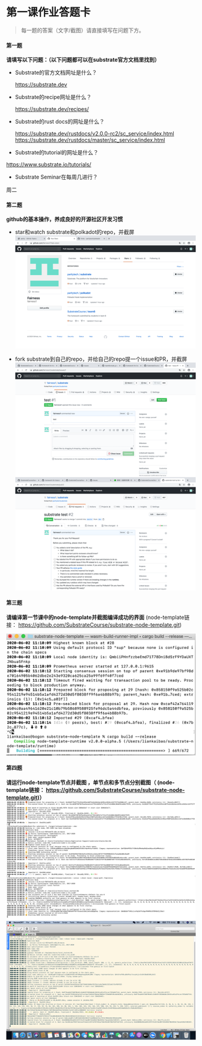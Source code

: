 # 第一课作业答题卡

> 每一题的答案（文字/截图）请直接填写在问题下方。

#### 第一题

**请填写以下问题：（以下问题都可以在substrate官方文档里找到）**

- Substrate的官方文档网址是什么？

  https://substrate.dev

- Substrate的recipe网址是什么？

  https://substrate.dev/recipes/  

- Substrate的rust docs的网址是什么？

  https://substrate.dev/rustdocs/v2.0.0-rc2/sc_service/index.html
  https://substrate.dev/rustdocs/master/sc_service/index.html
- Substrate的tutorial的网址是什么？

https://www.substrate.io/tutorials/ 

- Substrate Seminar在每周几进行？
 
 周二

#### 第二题

**github的基本操作，养成良好的开源社区开发习惯**

- star和watch substrate和polkadot的repo，并截屏
![star-watch-2.png]( ./star-watch-2.png)

- fork substrate到自己的repo，并给自己的repo提一个issue和PR，并截屏
![frok-issue-substrate.png]( ./frok-issue-substrate.png)
![substrate-pr.png]( ./substrate-pr.png)

#### 第三题

**请编译第一节课中的node-template并截图编译成功的界面** (node-template链接： https://github.com/SubstrateCourse/substrate-node-template.git)

![compile-tem-node.png]( ./compile-tem-node.png)
#### 第四题

**请运行node-template节点并截图 ，单节点和多节点分别截图（ (node-template链接： https://github.com/SubstrateCourse/substrate-node-template.git)）**
![simple.png]( ./simple.png)
![Multi-node.png]( ./Multi-node.png)

